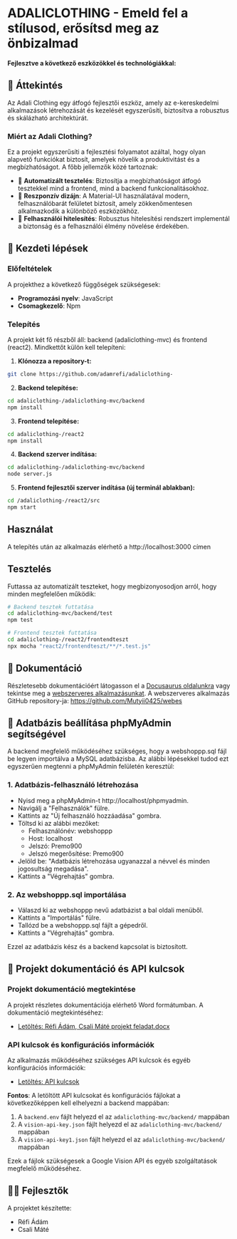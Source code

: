 # ADALICLOTHING - Emeld fel a stílusod, erősítsd meg az önbizalmad

**Fejlesztve a következő eszközökkel és technológiákkal:**

## 📝 Áttekintés

Az Adali Clothing egy átfogó fejlesztői eszköz, amely az e-kereskedelmi alkalmazások létrehozását és kezelését egyszerűsíti, biztosítva a robusztus és skálázható architektúrát.

### Miért az Adali Clothing?

Ez a projekt egyszerűsíti a fejlesztési folyamatot azáltal, hogy olyan alapvető funkciókat biztosít, amelyek növelik a produktivitást és a megbízhatóságot. A főbb jellemzők közé tartoznak:

- 🧪 **Automatizált tesztelés**: Biztosítja a megbízhatóságot átfogó tesztekkel mind a frontend, mind a backend funkcionalitásokhoz.
- 📱 **Reszponzív dizájn**: A Material-UI használatával modern, felhasználóbarát felületet biztosít, amely zökkenőmentesen alkalmazkodik a különböző eszközökhöz.
- 🔐 **Felhasználói hitelesítés**: Robusztus hitelesítési rendszert implementál a biztonság és a felhasználói élmény növelése érdekében.

## 🚀 Kezdeti lépések

### Előfeltételek

A projekthez a következő függőségek szükségesek:
- **Programozási nyelv**: JavaScript
- **Csomagkezelő**: Npm

### Telepítés

A projekt két fő részből áll: backend (adaliclothing-mvc) és frontend (react2). Mindkettőt külön kell telepíteni:

1. **Klónozza a repository-t:**
```bash
git clone https://github.com/adamrefi/adaliclothing-
```

2. **Backend telepítése:**
```bash
cd adaliclothing-/adaliclothing-mvc/backend
npm install
```

3. **Frontend telepítése:**
```bash
cd adaliclothing-/react2
npm install
```

4. **Backend szerver indítása:**
```bash
cd adaliclothing-/adaliclothing-mvc/backend
node server.js
```

5. **Frontend fejlesztői szerver indítása (új terminál ablakban):**
```bash
cd /adaliclothing-/react2/src
npm start
```

## Használat

A telepítés után az alkalmazás elérhető a http://localhost:3000 címen

## Tesztelés

Futtassa az automatizált teszteket, hogy megbizonyosodjon arról, hogy minden megfelelően működik:

```bash
# Backend tesztek futtatása
cd adaliclothing-mvc/backend/test
npm test

# Frontend tesztek futtatása
cd adaliclothing-/react2/frontendteszt
npx mocha "react2/frontendteszt/**/*.test.js"
```

## 📖 Dokumentáció

Részletesebb dokumentációért látogasson el a [Docusaurus oldalunkra](https://adalidocument.vercel.app) vagy tekintse meg a [webszerveres alkalmazásunkat](https://adaliclothing.vercel.app). A webszerveres alkalmazás GitHub repository-ja: https://github.com/Mutyii0425/webes

## 📂 Adatbázis beállítása phpMyAdmin segítségével

A backend megfelelő működéséhez szükséges, hogy a webshoppp.sql fájl be legyen importálva a MySQL adatbázisba. Az alábbi lépésekkel tudod ezt egyszerűen megtenni a phpMyAdmin felületén keresztül:

### 1. Adatbázis-felhasználó létrehozása
- Nyisd meg a phpMyAdmin-t http://localhost/phpmyadmin.
- Navigálj a "Felhasználók" fülre.
- Kattints az "Új felhasználó hozzáadása" gombra.
- Töltsd ki az alábbi mezőket:
  - Felhasználónév: webshoppp
  - Host: localhost
  - Jelszó: Premo900
  - Jelszó megerősítése: Premo900
- Jelöld be: "Adatbázis létrehozása ugyanazzal a névvel és minden jogosultság megadása".
- Kattints a "Végrehajtás" gombra.

### 2. Az webshoppp.sql importálása
- Válaszd ki az webshoppp nevű adatbázist a bal oldali menüből.
- Kattints a "Importálás" fülre.
- Tallózd be a webshoppp.sql fájlt a gépedről.
- Kattints a "Végrehajtás" gombra.

Ezzel az adatbázis kész és a backend kapcsolat is biztosított.

## 📄 Projekt dokumentáció és API kulcsok

### Projekt dokumentáció megtekintése

A projekt részletes dokumentációja elérhető Word formátumban. A dokumentáció megtekintéséhez:

- [Letöltés: Réfi Ádám, Csali Máté projekt feladat.docx](./Réfi%20Ádám,Csali%20Máté%20projekt%20feladat.docx)

### API kulcsok és konfigurációs információk

Az alkalmazás működéséhez szükséges API kulcsok és egyéb konfigurációs információk:

- [Letöltés: API kulcsok](./apikhoz.txt)

**Fontos**: A letöltött API kulcsokat és konfigurációs fájlokat a következőképpen kell elhelyezni a backend mappában:

1. A `backend.env` fájlt helyezd el az `adaliclothing-mvc/backend/` mappában
2. A `vision-api-key.json` fájlt helyezd el az `adaliclothing-mvc/backend/` mappában
3. A `vision-api-key1.json` fájlt helyezd el az `adaliclothing-mvc/backend/` mappában

Ezek a fájlok szükségesek a Google Vision API és egyéb szolgáltatások megfelelő működéséhez.

## 👨‍💻 Fejlesztők

A projektet készítette:
- Réfi Ádám
- Csali Máté
